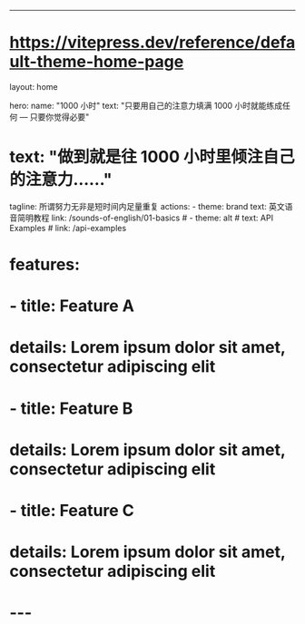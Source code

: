 ---
# https://vitepress.dev/reference/default-theme-home-page
layout: home

hero:
  name: "1000 小时"
  text: "只要用自己的注意力填满 1000 小时就能练成任何 — 只要你觉得必要"
  # text: "做到就是往 1000 小时里倾注自己的注意力……"
  tagline: 所谓努力无非是短时间内足量重复
  actions:
    - theme: brand
      text: 英文语音简明教程
      link: /sounds-of-english/01-basics
    # - theme: alt
    #   text: API Examples
    #   link: /api-examples

# features:
#   - title: Feature A
#     details: Lorem ipsum dolor sit amet, consectetur adipiscing elit
#   - title: Feature B
#     details: Lorem ipsum dolor sit amet, consectetur adipiscing elit
#   - title: Feature C
#     details: Lorem ipsum dolor sit amet, consectetur adipiscing elit
# ---

